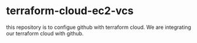 # terraform-cloud-ec2-vcs
this repository is to configue github with terraform cloud. We are integrating our terraform cloud with github.
